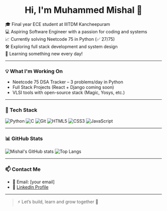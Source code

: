 <h1 align="center">Hi, I'm Muhammed Mishal 👋</h1>

🎓 Final year ECE student at IIITDM Kancheepuram  
💻 Aspiring Software Engineer with a passion for coding and systems  
📈 Currently solving Neetcode 75 in Python (✅ 27/75)  
🛠️ Exploring full stack development and system design  
🌱 Learning something new every day!

---

### 💡 What I'm Working On

- Neetcode 75 DSA Tracker – 3 problems/day in Python
- Full Stack Projects (React + Django coming soon)
- VLSI tools with open-source stack (Magic, Yosys, etc.)

---

### 🚀 Tech Stack
![Python](https://img.shields.io/badge/Python-3776AB?style=flat-square&logo=python&logoColor=white)
![C](https://img.shields.io/badge/C-00599C?style=flat-square&logo=c&logoColor=white)
![Git](https://img.shields.io/badge/Git-F05032?style=flat-square&logo=git&logoColor=white)
![HTML5](https://img.shields.io/badge/HTML5-E34F26?style=flat-square&logo=html5&logoColor=white)
![CSS3](https://img.shields.io/badge/CSS3-1572B6?style=flat-square&logo=css3&logoColor=white)
![JavaScript](https://img.shields.io/badge/JavaScript-F7DF1E?style=flat-square&logo=javascript&logoColor=black)

---

### 📊 GitHub Stats
![Mishal's GitHub stats](https://github-readme-stats.vercel.app/api?username=mishalp789&show_icons=true&theme=radical)
![Top Langs](https://github-readme-stats.vercel.app/api/top-langs/?username=mishalp789&layout=compact&theme=radical)

---

### 📫 Contact Me
- 📧 Email: [your email]
- 🔗 [LinkedIn Profile](https://www.linkedin.com/in/YOUR-LINKEDIN)

---

> ⚡ Let’s build, learn and grow together 🚀
